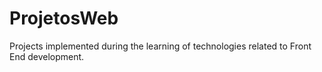 # ProjetosWeb
Projects implemented during the learning of technologies related to Front End development.
